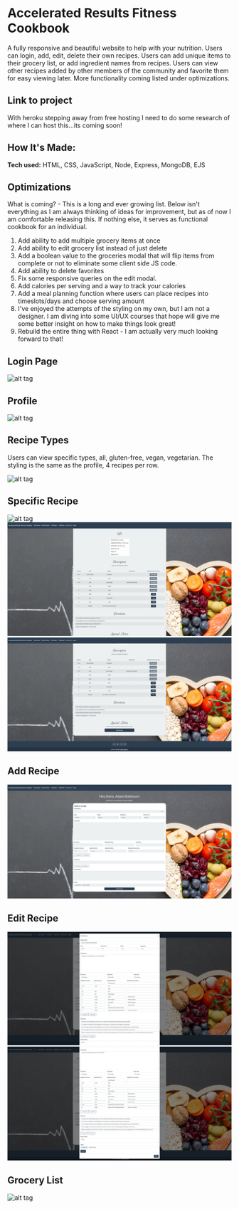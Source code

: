 # Accelerated Results Fitness Cookbook # 
A fully responsive and beautiful website to help with your nutrition. Users can login, add, edit, delete their own recipes. Users can add unique items to their grocery list, or add ingredient names from recipes. Users can view other recipes added by other members of the community and favorite them for easy viewing later. More functionality coming listed under optimizations.

## Link to project 

With heroku stepping away from free hosting I need to do some research of where I can host this...its coming soon!

## How It's Made:

**Tech used:** HTML, CSS, JavaScript, Node, Express, MongoDB, EJS

## Optimizations

What is coming? - This is a long and ever growing list. Below isn't everything as I am always thinking of ideas for improvement, but as of now I am comfortable releasing this. If nothing else, it serves as functional cookbook for an individual. 

1. Add ability to add multiple grocery items at once
2. Add ability to edit grocery list instead of just delete
3. Add a boolean value to the groceries modal that will flip items from complete or not to eliminate some client side JS code.
4. Add ability to delete favorites
4. Fix some responsive queries on the edit modal.
5. Add calories per serving and a way to track your calories
6. Add a meal planning function where users can place recipes into timeslots/days and choose serving amount
7. I've enjoyed the attempts of the styling on my own, but I am not a designer. I am diving into some UI/UX courses that hope will give me some better insight on how to make things look great!
8. Rebuild the entire thing with React - I am actually very much looking forward to that!

## Login Page
![alt tag](https://github.com/AdamRobinsonSE/accelerated-results-cookbook/blob/main/public/images/readme/index.PNG)

## Profile
![alt tag](https://github.com/AdamRobinsonSE/accelerated-results-cookbook/blob/main/public/images/readme/profile.PNG)

## Recipe Types

Users can view specific types, all, gluten-free, vegan, vegetarian. The styling is the same as the profile, 4 recipes per row.

![alt tag](https://github.com/AdamRobinsonSE/accelerated-results-cookbook/blob/main/public/images/readme/recipe-types.PNG)

## Specific Recipe

![alt tag](https://github.com/AdamRobinsonSE/accelerated-results-cookbook/blob/main/public/images/readme/specific-recipe-type1.PNG)
![alt tag](https://github.com/AdamRobinsonSE/accelerated-results-cookbook/blob/main/public/images/readme/specific-recipe-type2.PNG)
![alt tag](https://github.com/AdamRobinsonSE/accelerated-results-cookbook/blob/main/public/images/readme/specific-recipe-type3.PNG)

## Add Recipe
![alt tag](https://github.com/AdamRobinsonSE/accelerated-results-cookbook/blob/main/public/images/readme/addRecipe.PNG)

## Edit Recipe
![alt tag](https://github.com/AdamRobinsonSE/accelerated-results-cookbook/blob/main/public/images/readme/edit-recipe1.PNG)
![alt tag](https://github.com/AdamRobinsonSE/accelerated-results-cookbook/blob/main/public/images/readme/edit-recipe2.PNG)

## Grocery List
![alt tag](https://github.com/AdamRobinsonSE/accelerated-results-cookbook/blob/main/public/images/readme/grocery-list.PNG)
